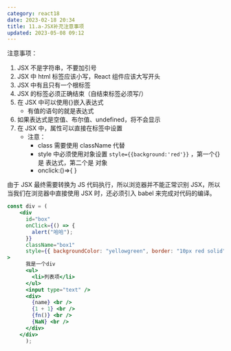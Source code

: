 ```yaml
---
category: react18
date: 2023-02-18 20:34
title: 11.a-JSX补充注意事项
updated: 2023-05-08 09:12
---
```


注意事项：

1. JSX 不是字符串，不要加引号
2. JSX 中 html 标签应该小写，React 组件应该大写开头
3. JSX 中有且只有一个根标签
4. JSX 的标签必须正确结束（自结束标签必须写/）
5. 在 JSX 中可以使用{}嵌入表达式
   - 有值的语句的就是表达式
6. 如果表达式是空值、布尔值、undefined，将不会显示
7. 在 JSX 中，属性可以直接在标签中设置
   - 注意：
     - class 需要使用 className 代替
     - style 中必须使用对象设置 `style={{background:'red'}}` ，第一个{}是 表达式，第二个是 对象
     - onclick:()=>{ }

由于 JSX 最终需要转换为 JS 代码执行，所以浏览器并不能正常识别 JSX，所以当我们在浏览器中直接使用 JSX 时，还必须引入 babel 来完成对代码的编译。
```jsx
const div = (
    <div
      id="box"
      onClick={() => {
        alert("哈哈");
      }}
      className="box1"
      style={{ backgroundColor: "yellowgreen", border: "10px red solid" }}
>
      我是一个div
      <ul>
        <li>列表项</li>
      </ul>
      <input type="text" />
      <div>
        {name} <br />
        {1 + 1} <br />
        {fn()} <br />
        {NaN} <br />
      </div>
    </div>
      );
```